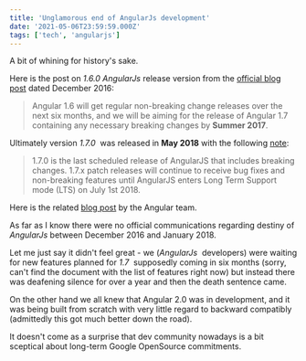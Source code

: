 ```yaml
---
title: 'Unglamorous end of AngularJs development'
date: '2021-05-06T23:59:59.000Z'
tags: ['tech', 'angularjs']
---
```


A bit of whining for history's sake.

Here is the post on _1.6.0 AngularJs_ release version from the
[official blog post](http://blog.angularjs.org/2016/12/angular-160-released.html) dated December 2016:
> Angular 1.6 will get regular non-breaking change releases over the next six months,
> and we will be aiming for the release of Angular 1.7 containing any necessary
> breaking changes by **Summer 2017**.

Ultimately version *1.7.0* &nbsp;was released in **May 2018** with the following
[note](https://github.com/angular/angular.js/blob/master/CHANGELOG.md#170-nonexistent-physiology-2018-05-11):
> 1.7.0 is the last scheduled release of AngularJS that includes breaking changes.
> 1.7.x patch releases will continue to receive bug fixes and non-breaking features
> until AngularJS enters Long Term Support mode (LTS) on July 1st 2018.

Here is the
related [blog post](https://blog.angular.io/stable-angularjs-and-long-term-support-7e077635ee9c)
by the Angular team.

As far as I know there were no official communications regarding destiny of _AngularJs_
between December 2016 and January 2018.

Let me just say it didn't feel great - we (_AngularJs_ &nbsp;developers) were waiting for new
features planned for _1.7_ &nbsp;supposedly coming in six months (sorry, can't find the document
with the list of features right now) but instead there was deafening silence for over a year and
then the death sentence came.

On the other hand we all knew that Angular 2.0 was in development, and it was being built from scratch
with very little regard to backward compatibly (admittedly this got much better down the road).

It doesn't come as a surprise that dev community nowadays is a bit sceptical about long-term Google
OpenSource commitments.
